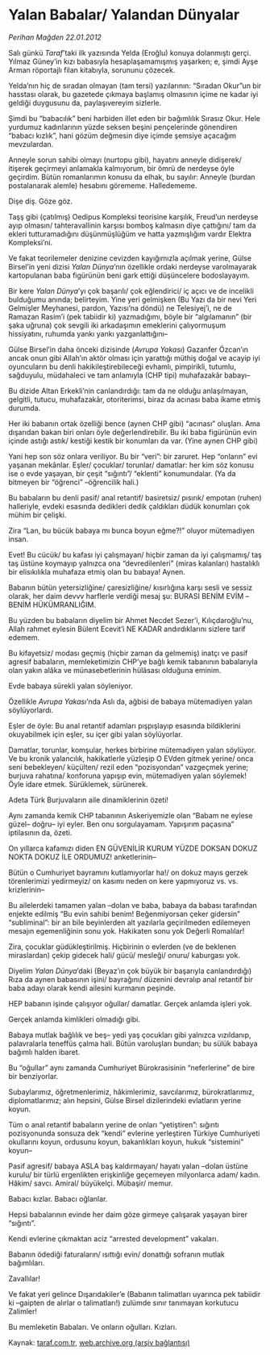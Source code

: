 # Yalan Babalar/ Yalandan Dünyalar

*Perihan Mağden 22.01.2012*

<div class="yazi"><p>Salı günkü <i>Taraf</i>’taki ilk yazısında Yelda (Eroğlu) konuya dolanmıştı gerçi. Yılmaz Güney’in kızı babasıyla hesaplaşamamışmış yaşarken; e, şimdi Ayşe Arman röportajlı filan kitabıyla, sorununu çözecek.</p>
<p>Yelda’nın hiç de sıradan olmayan (tam tersi) yazılarının: “Sıradan Okur”un bir hasstası olarak, bu gazetede çıkmaya başlamış olmasının içime ne kadar iyi geldiği duygusunu da, paylaşıvereyim sizlerle.</p>
<p>Şimdi bu “babacılık” beni harbiden illet eden bir bağımlılık Sırasız Okur. Hele yurdumuz kadınlarının yüzde seksen beşini pençelerinde gönendiren “babacı kızlık”, hani gözüm değmesin diye içimde şemsiye açacağım mevzulardan.</p>
<p>Anneyle sorun sahibi olmayı (nurtopu gibi), hayatını anneyle didişerek/ itişerek geçirmeyi anlamakla kalmıyorum, bir ömrü de nerdeyse öyle geçirdim. Bütün romanlarımın konusu da elhak, bu sayılır: Anneyle (burdan postalanarak alemle) hesabını görememe. Halledememe.</p>
<p>Dişe diş. Göze göz.               </p>
<p>Taşş gibi (çatılmış) Oedipus Kompleksi teorisine karşılık, Freud’un nerdeyse ayıp olmasın/ tahteravallinin karşısı bomboş kalmasın diye çattığını/ tam da ekleri tutturamadığını düşünmüşlüğüm ve hatta yazmışlığım vardır Elektra Kompleksi’ni.</p>
<p>Ve fakat teorilemeler denizine cevizden kayığımızla açılmak yerine, Gülse Birsel’in yeni dizisi <i>Yalan Dünya</i>’nın özellikle ordaki nerdeyse varolmayarak kartopulanan baba figürünün beni gark ettiği düşüncelere bodoslayayım.</p>
<p>Bir kere <i>Yalan Dünya</i>’yı çok başarılı/ çok eğlendirici/ iç açıcı ve de incelikli bulduğumu anında; belirteyim. Yine yeri gelmişken (Bu Yazı da bir nevi Yeri Gelmişler Meyhanesi, pardon, Yazısı’na döndü) ne Telesiyej’i, ne de Ramazan Rasim’i (pek tabiidir ki) yazmadığımı, böyle bir “algılamanın” (bir şaka uğruna) çok sevgili iki arkadaşımın emeklerini çalıyormuşum hissiyatını, ruhumda yankı yankı yazganlattığını–</p>
<p>Gülse Birsel’in daha önceki dizisinde (<i>Avrupa Yakası</i>) Gazanfer Özcan’ın ancak onun gibi Allah’ın aktör olması için yarattığı müthiş doğal ve acayip iyi oyuncuların bu denli hakikileştirebileceği evhamlı, pimpirikli, tutumlu, sağduyulu, müdahaleci ve tam anlamıyla (CHP tipi) muhafazakâr babayı–</p>
<p>Bu dizide Altan Erkekli’nin canlandırdığı: tam da ne olduğu anlaşılmayan, gelgitli, tutucu, muhafazakâr, otoriterimsi, biraz da acınası baba ikame etmiş durumda.</p>
<p>Her iki babanın ortak özelliği bence (aynen CHP gibi) “acınası” oluşları. Ama dışarıdan bakan biri onları öyle değerlendirebilir. Bu iki baba figürünün evin içinde astığı astık/ kestiği kestik bir konumları da var. (Yine aynen CHP gibi)</p>
<p>Yani hep son söz onlara veriliyor. Bu bir “veri”: bir zaruret. Hep “onların” evi yaşanan mekânlar. Eşler/ çocuklar/ torunlar/ damatlar: her kim söz konusu ise o evde yaşayan, bir çeşit “sığıntı”/ “eklenti” konumundalar. (Ya da bitmeyen bir “öğrenci” –öğrencilik hali.)</p>
<p>Bu babaların bu denli pasif/ anal retantif/ basiretsiz/ pısırık/ empotan (ruhen) halleriyle, evdeki esasında dedikleri dedik çaldıkları düdük konumları çok mühim bir çelişki.</p>
<p>Zira “Lan, bu bücük babaya mı bunca boyun eğme?!” oluyor mütemadiyen insan.</p>
<p>Evet! Bu cücük/ bu kafası iyi çalışmayan/ hiçbir zaman da iyi çalışmamış/ taş taş üstüne koymayıp yalnızca ona “devredilenleri” (miras kalanları) hastalıklı bir elisıkılıkla muhafaza etmiş olan bu babaya! Aynen.</p>
<p>Babanın bütün yetersizliğine/ çaresizliğine/ kısırlığına karşı sesli ve sessiz olarak, her daim devvv harflerle verdiği mesaj şu: BURASI BENİM EVİM –BENİM HÜKÜMRANLIĞIM.</p>
<p>Bu yüzden bu babaların diyelim bir Ahmet Necdet Sezer’i, Kılıçdaroğlu’nu, Allah rahmet eylesin Bülent Ecevit’i NE KADAR andırdıklarını sizlere tarif edemem.</p>
<p>Bu kifayetsiz/ modası geçmiş (hiçbir zaman da gelmemiş) inatçı ve pasif agresif babaların, memleketimizin CHP’ye bağlı kemik tabanının babalarıyla olan yakın alâka ve münasebetlerinin hülâsası olduğuna eminim.</p>
<p>Evde babaya sürekli yalan söyleniyor. </p>
<p>Özellikle <i>Avrupa Yakası</i>’nda Aslı da, ağbisi de babaya mütemadiyen yalan söylüyorlardı.</p>
<p>Eşler de öyle: Bu anal retantif adamları pışpışlayıp esasında bildiklerini okuyabilmek için eşler, su içer gibi yalan söylüyorlar.</p>
<p>Damatlar, torunlar, komşular, herkes birbirine mütemadiyen yalan söylüyor. Ve bu kronik yalancılık, hakikatlerle yüzleşip O EVden gitmek yerine/ onca seni bebekleyen/ küçülten/ rezil eden “pozisyondan” vazgeçmek yerine; burjuva rahatına/ konforuna yapışıp evin, mütemadiyen yalan söylemek! Öyle idare etmek. Sürüklemek, sürünerek.</p>
<p>Adeta Türk Burjuvaların aile dinamiklerinin özeti!</p>
<p>Aynı zamanda kemik CHP tabanının Askeriyemizle olan “Babam ne eylese güzel– doğru– iyi eyler. Ben onu sorgulayamam. Yapışırım paçasına” iptilasının da, özeti.</p>
<p>On yıllarca kafamızı diden EN GÜVENİLİR KURUM YÜZDE DOKSAN DOKUZ NOKTA DOKUZ İLE ORDUMUZ! anketlerinin–</p>
<p>Bütün o Cumhuriyet bayramını kutlamıyorlar ha!/ on dokuz mayıs gerzek törenlerimizi yedirmeyiz/ on kasımı neden on kere yapmıyoruz vs. vs. krizlerinin–</p>
<p>Bu ailelerdeki tamamen yalan –dolan ve baba, babaya da babası tarafından enjekte edilmiş “Bu evin sahibi benim! Beğenmiyorsan çeker gidersin” “subliminal”: bir an bile beyinlerden alt yazılarla geçirilmeden edilemeyen mesajın egemenliğinin sonu yok. Hakikaten sonu yok Değerli Romalılar!</p>
<p>Zira, çocuklar güdükleştirilmiş. Hiçbirinin o evlerden (ve de beklenen miraslardan) çekip gidecek hali/ gücü/ mesleği/ onuru/ kaburgası yok.</p>
<p>Diyelim <i>Yalan Dünya</i>’daki (Beyaz’ın çok büyük bir başarıyla canlandırdığı) Rıza da aynen babasının işini/ bayrağını/ düzenini devralıp anal retantif bir baba adayı olarak kendi ailesini kurmanın peşinde.</p>
<p>HEP babanın işinde çalışıyor oğullar/ damatlar. Gerçek anlamda işleri yok.</p>
<p>Gerçek anlamda kimlikleri olmadığı gibi.</p>
<p>Babaya mutlak bağlılık ve beş– yedi yaş çocukları gibi yalnızca vızıldanıp, palavralarla teneffüs çalma hali. Bütün varoluşları bundan; bu sülük babaya bağımlı halden ibaret.</p>
<p>Bu “oğullar” aynı zamanda Cumhuriyet Bürokrasisinin “neferlerine” de bire bir benziyorlar.</p>
<p>Subaylarımız, öğretmenlerimiz, hâkimlerimiz, savcılarımız, bürokratlarımız, diplomatlarımız; alın hepsini, Gülse Birsel dizilerindeki evlatların yerine koyun.</p>
<p>Tüm o anal retantif babaların yerine de onları “yetiştiren”: sığıntı pozisyonunda sonsuza dek “kendi” evlerine yerleştiren Türkiye Cumhuriyeti okullarını koyun, ordusunu koyun, bakanlıkları koyun, hukuk “sistemini” koyun–</p>
<p>Pasif agresif/ babaya ASLA baş kaldırmayan/ hayatı yalan –dolan üstüne kurulu/ bir türlü ergenlikten erişkinliğe geçemeyen milyonlarca adam/ kadın. Hâkim/ savcı. Amiral/ büyükelçi. Mübaşir/ memur. </p>
<p>Babacı kızlar. Babacı oğlanlar.</p>
<p>Hepsi babalarının evinde her daim göze girmeye çalışarak yaşayan birer “sığıntı”.</p>
<p>Kendi evlerine çıkmaktan aciz “arrested development” vakaları.</p>
<p>Babanın ödediği faturaların/ ısıttığı evin/ donattığı sofranın mutlak bağımlıları.</p>
<p>Zavallılar!</p>
<p>Ve fakat yeri gelince Dışarıdakiler’e (Babanın talimatları uyarınca pek tabiidir ki –gaipten de alırlar o talimatları!) zulümde sınır tanımayan korkutucu Zalimler!</p>
<p>Bu memleketin Babaları. Ve onların oğulları. Kızları.</p>
</div>

Kaynak: [taraf.com.tr](http://www.taraf.com.tr/perihan-magden/makale-yalan-babalar-yalandan-dunyalar.htm), [web.archive.org (arşiv bağlantısı)](http://web.archive.org/web/20131107105643/http://www.taraf.com.tr/perihan-magden/makale-yalan-babalar-yalandan-dunyalar.htm)
